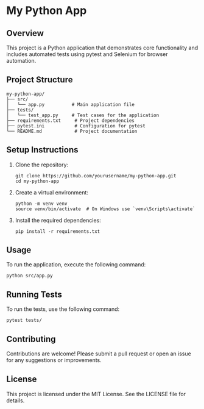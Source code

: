 # My Python App

## Overview
This project is a Python application that demonstrates core functionality and includes automated tests using pytest and Selenium for browser automation.

## Project Structure
```
my-python-app/
├── src/
│   └── app.py          # Main application file
├── tests/
│   └── test_app.py     # Test cases for the application
├── requirements.txt     # Project dependencies
├── pytest.ini           # Configuration for pytest
└── README.md            # Project documentation
```

## Setup Instructions
1. Clone the repository:
   ```
   git clone https://github.com/yourusername/my-python-app.git
   cd my-python-app
   ```

2. Create a virtual environment:
   ```
   python -m venv venv
   source venv/bin/activate  # On Windows use `venv\Scripts\activate`
   ```

3. Install the required dependencies:
   ```
   pip install -r requirements.txt
   ```

## Usage
To run the application, execute the following command:
```
python src/app.py
```

## Running Tests
To run the tests, use the following command:
```
pytest tests/
```

## Contributing
Contributions are welcome! Please submit a pull request or open an issue for any suggestions or improvements.

## License
This project is licensed under the MIT License. See the LICENSE file for details.